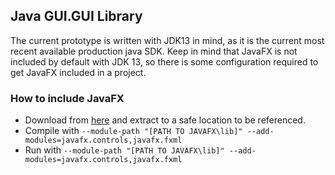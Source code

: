 ## Java GUI.GUI Library
The current prototype is written with JDK13 in mind, as it is the current most 
recent available production java SDK.  Keep in mind that JavaFX is not included
by default with JDK 13, so there is some configuration required to get JavaFX
included in a project.

### How to include JavaFX
* Download from [here](https://gluonhq.com/products/javafx/) and extract to a safe
location to be referenced.
* Compile with `--module-path "[PATH TO JAVAFX\lib]" --add-modules=javafx.controls,javafx.fxml`
* Run with `--module-path "[PATH TO JAVAFX\lib]" --add-modules=javafx.controls,javafx.fxml`

